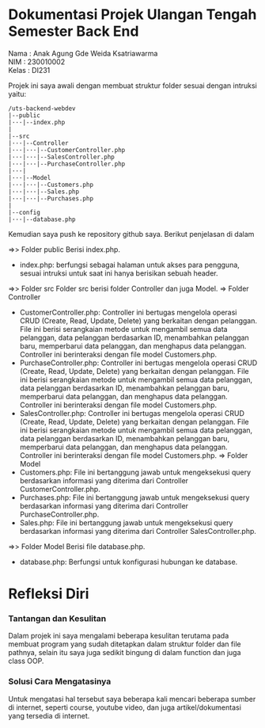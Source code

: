 <h1>Dokumentasi Projek Ulangan Tengah Semester Back End</h1>

Nama    : Anak Agung Gde Weida Ksatriawarma<br>
NIM     : 230010002<br>
Kelas   : DI231

Projek ini saya awali dengan membuat struktur folder sesuai dengan intruksi yaitu:

~~~
/uts-backend-webdev
|--public
|···|--index.php
|
|--src
|···|--Controller
|···|···|--CustomerController.php
|···|···|--SalesController.php
|···|···|--PurchaseController.php
|···|
|···|--Model
|···|···|--Customers.php
|···|···|--Sales.php
|···|···|--Purchases.php
|
|--config
|···|--database.php
~~~

Kemudian saya push ke repository github saya. Berikut penjelasan di dalam 

=>> Folder public
Berisi index.php.
- index.php: berfungsi sebagai halaman untuk akses para pengguna, sesuai intruksi untuk saat ini hanya berisikan sebuah header.

=>> Folder src
Folder src berisi folder Controller dan juga Model.
=> Folder Controller
- CustomerController.php: Controller ini bertugas mengelola operasi CRUD (Create, Read, Update, Delete) yang berkaitan dengan pelanggan. File ini berisi serangkaian metode untuk mengambil semua data pelanggan, data pelanggan berdasarkan ID, menambahkan pelanggan baru, memperbarui data pelanggan, dan menghapus data pelanggan. Controller ini berinteraksi dengan file model Customers.php.
- PurchaseController.php: Controller ini bertugas mengelola operasi CRUD (Create, Read, Update, Delete) yang berkaitan dengan pelanggan. File ini berisi serangkaian metode untuk mengambil semua data pelanggan, data pelanggan berdasarkan ID, menambahkan pelanggan baru, memperbarui data pelanggan, dan menghapus data pelanggan. Controller ini berinteraksi dengan file model Customers.php.
- SalesController.php: Controller ini bertugas mengelola operasi CRUD (Create, Read, Update, Delete) yang berkaitan dengan pelanggan. File ini berisi serangkaian metode untuk mengambil semua data pelanggan, data pelanggan berdasarkan ID, menambahkan pelanggan baru, memperbarui data pelanggan, dan menghapus data pelanggan. Controller ini berinteraksi dengan file model Customers.php.
=> Folder Model
- Customers.php:
File ini bertanggung jawab untuk mengeksekusi query berdasarkan informasi yang diterima dari Controller CustomerController.php.
- Purchases.php:
File ini bertanggung jawab untuk mengeksekusi query berdasarkan informasi yang diterima dari Controller PurchaseController.php. 
- Sales.php:
File ini bertanggung jawab untuk mengeksekusi query berdasarkan informasi yang diterima dari Controller SalesController.php.

=>> Folder Model
Berisi file database.php.
- database.php: Berfungsi  untuk konfigurasi hubungan ke database.

<h1>Refleksi Diri</h1>
<h3>Tantangan dan Kesulitan</h3>
Dalam projek ini saya mengalami beberapa kesulitan terutama pada membuat program yang sudah ditetapkan dalam struktur folder dan file pathnya, selain itu saya juga sedikit bingung di dalam function dan juga class OOP.

<h3>Solusi Cara Mengatasinya</h3>
Untuk mengatasi hal tersebut saya beberapa kali mencari beberapa sumber di internet, seperti course, youtube video, dan juga artikel/dokumentasi yang tersedia di internet.
